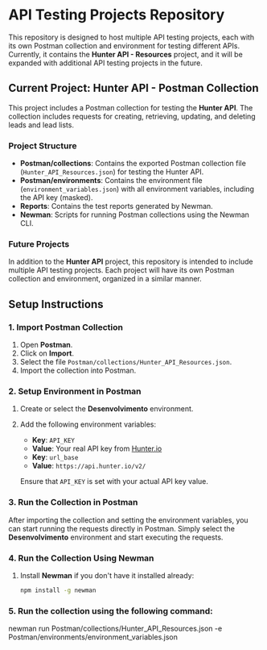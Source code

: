 # API Testing Projects Repository

This repository is designed to host multiple API testing projects, each with its own Postman collection and environment for testing different APIs. Currently, it contains the **Hunter API - Resources** project, and it will be expanded with additional API testing projects in the future.

## Current Project: Hunter API - Postman Collection

This project includes a Postman collection for testing the **Hunter API**. The collection includes requests for creating, retrieving, updating, and deleting leads and lead lists.

### Project Structure

- **Postman/collections**: Contains the exported Postman collection file (`Hunter_API_Resources.json`) for testing the Hunter API.
- **Postman/environments**: Contains the environment file (`environment_variables.json`) with all environment variables, including the API key (masked).
- **Reports**: Contains the test reports generated by Newman.
- **Newman**: Scripts for running Postman collections using the Newman CLI.

### Future Projects

In addition to the **Hunter API** project, this repository is intended to include multiple API testing projects. Each project will have its own Postman collection and environment, organized in a similar manner.

## Setup Instructions

### 1. Import Postman Collection

1. Open **Postman**.
2. Click on **Import**.
3. Select the file `Postman/collections/Hunter_API_Resources.json`.
4. Import the collection into Postman.

### 2. Setup Environment in Postman

1. Create or select the **Desenvolvimento** environment.
2. Add the following environment variables:
   - **Key**: `API_KEY`
   - **Value**: Your real API key from [Hunter.io](https://hunter.io)
   - **Key**: `url_base`
   - **Value**: `https://api.hunter.io/v2/`
   
   Ensure that `API_KEY` is set with your actual API key value.

### 3. Run the Collection in Postman

After importing the collection and setting the environment variables, you can start running the requests directly in Postman. Simply select the **Desenvolvimento** environment and start executing the requests.

### 4. Run the Collection Using Newman

1. Install **Newman** if you don't have it installed already:
   ```bash
   npm install -g newman

### 5. Run the collection using the following command:
newman run Postman/collections/Hunter_API_Resources.json -e Postman/environments/environment_variables.json


